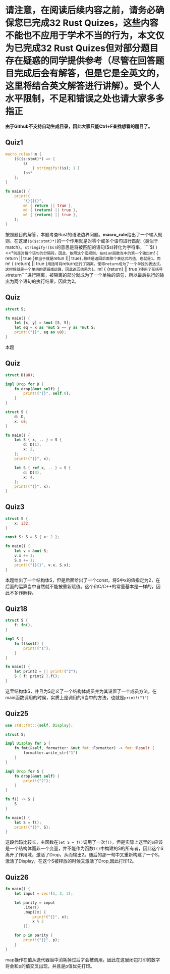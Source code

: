 # 请注意，在阅读后续内容之前，请务必确保您已完成32 Rust Quizes，这些内容不能也不应用于学术不当的行为，本文仅为已完成32 Rust Quizes但对部分题目存在疑惑的同学提供参考（尽管在回答题目完成后会有解答，但是它是全英文的，这里将结合英文解答进行讲解）。受个人水平限制，不足和错误之处也请大家多多指正

**由于Github不支持自动生成目录，因此大家只能Ctrl+F查找想看的题目了。**

## Quiz1
````rust
macro_rules! m {
    ($($s:stmt)*) => {
        $(
            { stringify!($s); 1 }
        )<<*
    };
}

fn main() {
    print!(
        "{}{}{}",
        m! { return || true },
        m! { (return) || true },
        m! { {return} || true },
    );
}
````
按照题目的解答，本题考查Rust的语法边界问题。**macro_rule**给出了一个输入规则，在这里````($($s:stmt)*)````的一个作用就是对零个或多个语句进行匹配（类似于match）。````stringify!($s)````的意思是将被匹配的语句($s)转化为字符串，````$( )<<*````则是对每个语句的分隔符。因此，依照这个宏规则，在mian函数当中的第一个输出````m! { return || true }````相当于就是````retun (|| true)````,最终是返回后面那个表达式的值，也就是1。而```` m! { (return) || true }````用括号将````return````进行了隔离，使得return成为了一个单独的表达式，这时候就是一个单纯的逻辑或运算，因此返回结果为1。````m! { {return} || true }````使用了花括号对````return````进行隔离，被隔离的部分就成为了一个单独的语句，所以最后执行的输出为两个语句的执行结果，因此为2。
## Quiz
````rust
struct S;

fn main() {
    let [x, y] = &mut [S, S];
    let eq = x as *mut S == y as *mut S;
    print!("{}", eq as u8);
}
````
本题
## Quiz
````rust
struct D(u8);

impl Drop for D {
    fn drop(&mut self) {
        print!("{}", self.0);
    }
}

struct S {
    d: D,
    x: u8,
}

fn main() {
    let S { x, .. } = S {
        d: D(1),
        x: 2,
    };
    print!("{}", x);

    let S { ref x, .. } = S {
        d: D(3),
        x: 4,
    };
    print!("{}", x);
}
````
## Quiz3
````rust
struct S {
    x: i32,
}

const S: S = S { x: 2 };

fn main() {
    let v = &mut S;
    v.x += 1;
    S.x += 1;
    print!("{}{}", v.x, S.x);
}
````
本题给出了一个结构体S，但是后面给出了一个const，将S中x的值指定为2，在后面的运算当中自然就不能被重新赋值。这个和C/C++的常量基本是一样的，因此不多作解释。
## Quiz18
````rust
struct S {
    f: fn(),
}

impl S {
    fn f(&self) {
        print!("1");
    }
}

fn main() {
    let print2 = || print!("2");
    S { f: print2 }.f();
}
````
这里结构体S，并且为S定义了一个结构体成员并为其设置了一个成员方法，在main函数调用的时候，实质上是调用的S当中的方法，也就是````print!("1")````
## Quiz25
````rust
use std::fmt::{self, Display};

struct S;

impl Display for S {
    fn fmt(&self, formatter: &mut fmt::Formatter) -> fmt::Result {
        formatter.write_str("1")
    }
}

impl Drop for S {
    fn drop(&mut self) {
        print!("2");
    }
}

fn f() -> S {
    S
}

fn main() {
    let S = f();
    print!("{}", S);
}
````
这段代码比较长，主函数在````let S = f()````调用了一次````f()````，但是实际上这里的````S````应该是一个结构体而非一个变量，并不能作为函数````f()````中构建的S的所有者，因此这个S离开了作用域，激活了Drop，从而输出2。随后的那一句中又重新构建了一个S，激活了Display，在这个S被释放的时候又激活了Drop,因此打印12。
## Quiz26
````rust
fn main() {
    let input = vec![1, 2, 3];

    let parity = input
        .iter()
        .map(|x| {
            print!("{}", x);
            x % 2
        });

    for p in parity {
        print!("{}", p);
    }
}
````
map操作在值从迭代器当中消耗掉过后才会被调用，因此在这里闭包打印的数字将会和p的值交叉出现，并且是p值优先打印。
